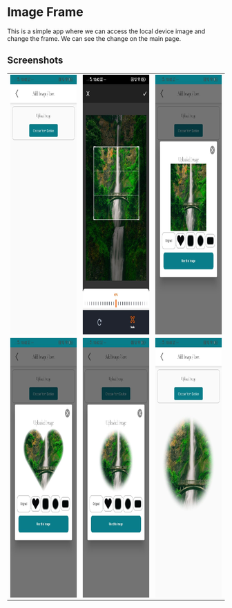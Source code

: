 # Image Frame

This is a simple app where we can access the local device image and change the frame. We can see the change on the main page.



## Screenshots

<table>
<tr>
<td><img src="screenshot/one.jpg" height= 600></td>
<td><img src="screenshot/two.jpg" height= 600></td>
<td><img src="screenshot/three.jpg" height=600></td>
</tr>
<tr>
<td><img src="screenshot/four.jpg" height= 600></td>
<td><img src="screenshot/five.jpg" height= 600></td>
<td><img src="screenshot/six.jpg" height=600></td>
</tr>
</table>
